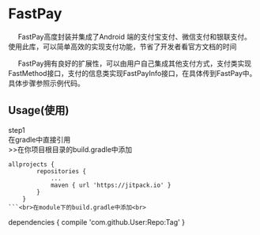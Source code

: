 FastPay
=======
      FastPay高度封装并集成了Android 端的支付宝支付、微信支付和银联支付。使用此库，可以简单高效的实现支付功能，节省了开发者看官方文档的时间
      
      FastPay拥有良好的扩展性，可以由用户自己集成其他支付方式，支付类实现FastMethod接口，支付的信息类实现FastPayInfo接口，在具体传到FastPay中。具体步骤参照示例代码。
      
Usage(使用)
---------------------------
step1<br>在gradle中直接引用<br>>>在你项目根目录的build.gradle中添加<br>
```
allprojects {
		repositories {
			...
			maven { url 'https://jitpack.io' }
		}
	}
```<br>在module下的build.gradle中添加<br>
```
dependencies {
		compile 'com.github.User:Repo:Tag'
	}
```	
